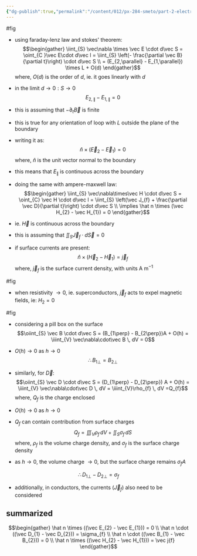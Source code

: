 ```yaml
---
{"dg-publish":true,"permalink":"/content/012/px-284-smeto/part-2-electromagnetic-theory/q-maxwell-s-equations-in-matter/px-284-q4-boundary-conditions/","noteIcon":"1","created":"2025-02-27T15:11:21.337+00:00","updated":"2025-02-27T15:50:47.496+00:00"}
---
```


#fig 

- using faraday-lenz law and stokes' theorem:
$$\begin{gather}
\iint_{S} \vec\nabla \times \vec E \cdot d\vec S = \oint_{C }\vec E\cdot d\vec l = \iint_{S} \left(- \frac{\partial \vec B}{\partial t}\right) \cdot d\vec S \\
= (E_{2,\parallel} - E_{1,\parallel}) \times L + O(d)
\end{gather}$$
where, $O(d)$ is the order of $d$, ie. it goes linearly with $d$

- in the limit $d\to 0: S \to 0$
$$E_{2,\parallel} - E_{1,\parallel} = 0$$
- this is assuming that $-\partial_{t}\vec B$ is finite
- this is true for any orientation of loop with $L$ outside the plane of the boundary
- writing it as: 
$$\hat n \times (\vec E_{2} - \vec E_{1}) = 0$$
	where, $\hat n$ is the unit vector normal to the boundary
- this means that $E_\parallel$ is continuous across the boundary

- doing the same with ampere-maxwell law:
$$\begin{gather}
\iint_{S} \vec\nabla\times\vec H \cdot d\vec S  = \oint_{C}  \vec H \cdot d\vec l = \iint_{S} \left(\vec J_{f} + \frac{\partial \vec D}{\partial t}\right) \cdot d\vec S \\
\implies \hat n \times (\vec H_{2} - \vec H_{1}) = 0
\end{gather}$$
- ie. $\vec H$ is continuous across the boundary
- this is assuming that $\iint_{S} \vec J_{f} \cdot d\vec S = 0$
- if surface currents are present:
$$\hat n \times (\vec H_{2}  - \vec H_{1}) = \vec j_{f} $$
	where, $\vec j_{f}$ is the surface current density, with units A m$^{-1}$

#fig 

- when resistivity $\to 0$, ie. superconductors, $\vec j_f$ acts to expel magnetic fields, ie: $H_{2} = 0$


#fig 
$\newcommand{\oiint}{\subset\!\supset \!\!\!\!\!\!\!\!\!\!\iint}$
- considering a pill box on the surface
$$\oiint_{S} \vec B \cdot d\vec S = (B_{1\perp} - B_{2\perp})A + O(h) = \iiint_{V} \vec\nabla\cdot\vec B \, dV = 0$$
- $O(h) \to 0$ as $h\to0$
$$\therefore B_{1\perp} = B_{2\perp}$$
- similarly, for $\vec D:$
$$\oiint_{S} \vec D \cdot d\vec S  = (D_{1\perp} - D_{2\perp}) A + O(h) = \iiint_{V} \vec\nabla\cdot\vec  D \, dV = \iiint_{V}\rho_{f} \, dV =Q_{f}$$
	where, $Q_{f}$ is the charge enclosed
- $O(h) \to 0$ as $h\to0$
- $Q_f$ can contain contribution from surface charges
$$Q_{f} = \iiint_{V} \rho_{f} \, dV + \iint_{S} \sigma_{f}\,dS$$
	where, $\rho_{f}$ is the volume charge density, and $\sigma_{f}$ is the surface charge density

- as $h \to 0$, the volume charge $\to 0$, but the surface charge remains $\sigma_{f}A$

$$\therefore D_{1\perp} - D_{2\perp} = \sigma_{f}$$

- additionally, in conductors, the currents ($\vec J_{f}$) also need to be considered
## summarized
$$\begin{gather}
\hat n \times ((\vec E_{2} - \vec E_{1})) = 0 \\
\hat n \cdot ((\vec D_{1} - \vec D_{2})) = \sigma_{f} \\
\hat n \cdot ((\vec B_{1} - \vec B_{2})) = 0 \\
\hat n \times ((\vec H_{2} - \vec H_{1})) = \vec j{f} 
\end{gather}$$
